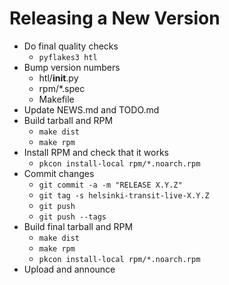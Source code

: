Releasing a New Version
=======================

 * Do final quality checks
   - `pyflakes3 htl`
 * Bump version numbers
   - htl/__init__.py
   - rpm/*.spec
   - Makefile
 * Update NEWS.md and TODO.md
 * Build tarball and RPM
   - `make dist`
   - `make rpm`
 * Install RPM and check that it works
   - `pkcon install-local rpm/*.noarch.rpm`
 * Commit changes
   - `git commit -a -m "RELEASE X.Y.Z"`
   - `git tag -s helsinki-transit-live-X.Y.Z`
   - `git push`
   - `git push --tags`
 * Build final tarball and RPM
   - `make dist`
   - `make rpm`
   - `pkcon install-local rpm/*.noarch.rpm`
 * Upload and announce
